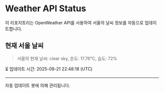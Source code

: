 
# Weather API Status

이 리포지토리는 OpenWeather API를 사용하여 서울의 날씨 정보를 자동으로 업데이트합니다.

## 현재 서울 날씨
> 서울의 현재 날씨: clear sky, 온도: 17.76°C, 습도: 72%

⏳ 업데이트 시간: 2025-09-21 22:48:18 (UTC)

---
자동 업데이트 봇에 의해 관리됩니다.
